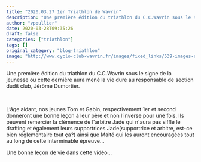 ```yaml
---
title: "2020.03.27 1er Triathlon de Wavrin"
description: "Une première édition du triathlon du C.C.Wavrin sous le signe de la jeunesse ou cette dernière aura mené la vie dure au responsable de section dudit club, Jérôme Dumortier."
author: "vpoullier"
date: 2020-03-28T09:35:26
draft: false
categories: ["triathlon"]
tags: []
original_category: "blog-triathlon"
image: "http://www.cyclo-club-wavrin.fr/images/fixed_links/539-images-a1c0e5c0-w269-h356-no.jpg"
---
```


Une première édition du triathlon du C.C.Wavrin sous le signe de la jeunesse ou cette dernière aura mené la vie dure au responsable de section dudit club, Jérôme Dumortier.

<!--more-->

[](https://www.youtube.com/watch?v=6yrYWg5dkG8)

&nbsp;

L’âge aidant, nos jeunes Tom et Gabin, respectivement 1er et second donneront une bonne leçon à leur père et non l’inverse pour une fois. Ils peuvent remercier la clémence de l'arbitre Jade qui n'aura pas sifflé le drafting et également leurs supportrices Jade(supportrice et arbitre, est-ce bien réglementaire tout ça?) ainsi que Maité qui les auront encouragées tout au long de cette interminable épreuve…&nbsp;

Une bonne leçon de vie dans cette vidéo…